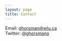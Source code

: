 ```yaml
---
layout: page
title: Contact
---
```


Email: ghorsman@wlu.ca <br/>
Twitter: [@ghorsmano](https://twitter.com/ghorsmano)

